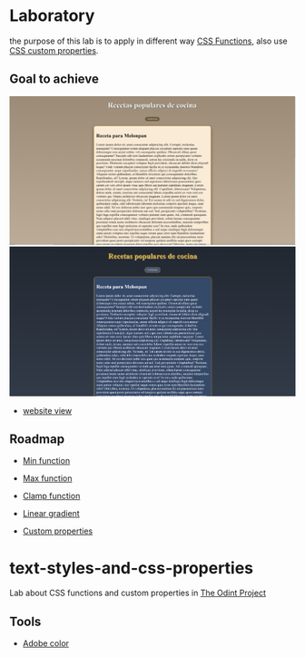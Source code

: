 # Laboratory
the purpose of this lab is to apply in different way [CSS Functions](https://www.theodinproject.com/lessons/node-path-intermediate-html-and-css-css-functions), also use [CSS custom properties](https://www.theodinproject.com/lessons/node-path-intermediate-html-and-css-custom-properties).

## Goal to achieve
![Goal to achieve](https://github.com/chrisart10/CSS-Functions/blob/main/light.png)
![Goal to achieve](https://github.com/chrisart10/CSS-Functions/blob/main/dark.png)
- [website view]()


## Roadmap

- [Min function](https://github.com/chrisart10/CSS-Functions/tree/min-function)

- [Max function](https://github.com/chrisart10/CSS-Functions/tree/max-function)

- [Clamp function](https://github.com/chrisart10/CSS-Functions/tree/clamp-function)

- [Linear gradient](https://github.com/chrisart10/CSS-Functions/tree/linear-gradient-function)

- [Custom properties](https://github.com/chrisart10/CSS-Functions/tree/custom-properties)



# text-styles-and-css-properties
Lab about CSS functions and custom properties in [The Odint Project](https://www.theodinproject.com/paths/full-stack-javascript/courses/intermediate-html-and-css)

## Tools
 - [Adobe color](https://color.adobe.com/es/create/color-wheel)
